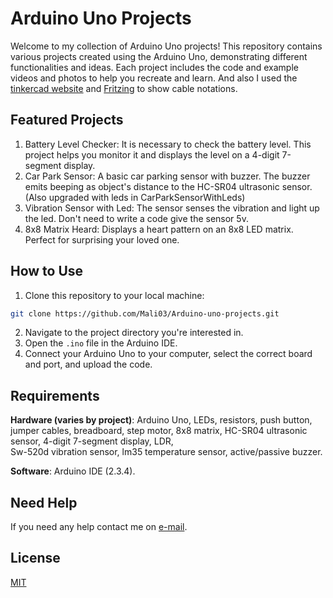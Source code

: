 # Arduino Uno Projects

Welcome to my collection of Arduino Uno projects! This repository contains various projects created using the Arduino Uno, demonstrating different functionalities and ideas. Each project includes the code and example videos and photos to help you recreate and learn. And also I used the [tinkercad website](https://www.tinkercad.com/) and [Fritzing](https://fritzing.org) to show cable notations.

## Featured Projects
1. Battery Level Checker: It is necessary to check the battery level. This project helps you monitor it and displays the level on a 4-digit 7-segment display.
2. Car Park Sensor: A basic car parking sensor with buzzer. The buzzer emits beeping as object's distance to the HC-SR04 ultrasonic sensor. (Also upgraded with leds in CarParkSensorWithLeds)
3. Vibration Sensor with Led: The sensor senses the vibration and light up the led. Don't need to write a code give the sensor 5v.
4. 8x8 Matrix Heard: Displays a heart pattern on an 8x8 LED matrix. Perfect for surprising your loved one.

## How to Use
1. Clone this repository to your local machine:
```bash
git clone https://github.com/Mali03/Arduino-uno-projects.git
```
2. Navigate to the project directory you're interested in.
3. Open the `.ino` file in the Arduino IDE.
4. Connect your Arduino Uno to your computer, select the correct board and port, and upload the code.

## Requirements
**Hardware (varies by project)**: Arduino Uno, LEDs, resistors, push button, jumper cables, breadboard, step motor, 8x8 matrix, HC-SR04 ultrasonic sensor, 4-digit 7-segment display, LDR, 	
Sw-520d vibration sensor, lm35 temperature sensor, active/passive buzzer.

**Software**: Arduino IDE (2.3.4).

## Need Help
If you need any help contact me on [e-mail](mailto:mehmetaligunalay@gmail.com).

## License

[MIT](https://choosealicense.com/licenses/mit/)
